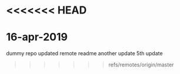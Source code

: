 <<<<<<< HEAD
=======
# 16-apr-2019
dummy repo
updated remote readme
another update
5th update
>>>>>>> refs/remotes/origin/master

